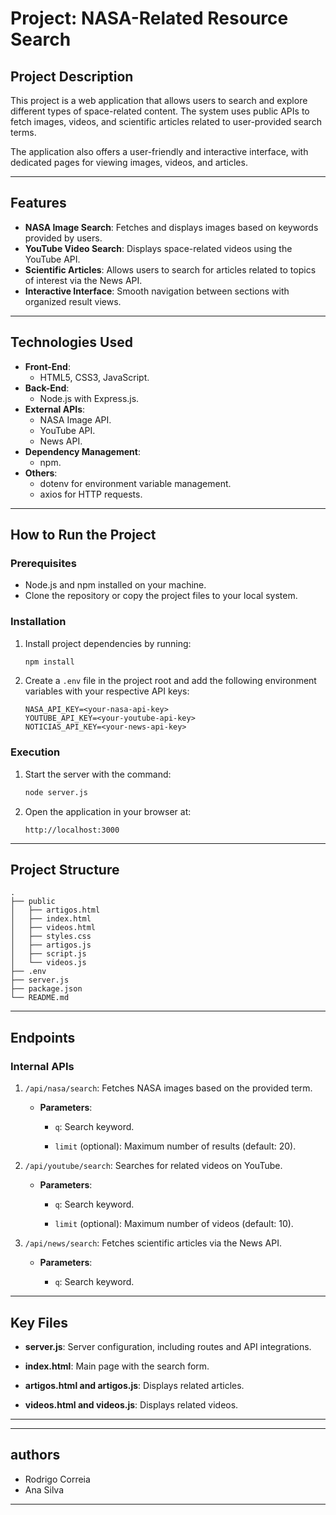 
# **Project: NASA-Related Resource Search**

## **Project Description**
This project is a web application that allows users to search and explore different types of space-related content. The system uses public APIs to fetch images, videos, and scientific articles related to user-provided search terms.

The application also offers a user-friendly and interactive interface, with dedicated pages for viewing images, videos, and articles.

---

## **Features**
- **NASA Image Search**: Fetches and displays images based on keywords provided by users.
- **YouTube Video Search**: Displays space-related videos using the YouTube API.
- **Scientific Articles**: Allows users to search for articles related to topics of interest via the News API.
- **Interactive Interface**: Smooth navigation between sections with organized result views.

---

## **Technologies Used**
- **Front-End**:
  - HTML5, CSS3, JavaScript.
- **Back-End**:
  - Node.js with Express.js.
- **External APIs**:
  - NASA Image API.
  - YouTube API.
  - News API.
- **Dependency Management**:
  - npm.
- **Others**:
  - dotenv for environment variable management.
  - axios for HTTP requests.

---

## **How to Run the Project**

### **Prerequisites**
- Node.js and npm installed on your machine.
- Clone the repository or copy the project files to your local system.

### **Installation**
1. Install project dependencies by running:
   ```bash
   npm install
   ```

2. Create a `.env` file in the project root and add the following environment variables with your respective API keys:
   ```
   NASA_API_KEY=<your-nasa-api-key>
   YOUTUBE_API_KEY=<your-youtube-api-key>
   NOTICIAS_API_KEY=<your-news-api-key>
   ```

### **Execution**
1. Start the server with the command:
   ```bash
   node server.js
   ```
2. Open the application in your browser at:
   ```
   http://localhost:3000
   ```

---

## **Project Structure**
```
.
├── public
│   ├── artigos.html
│   ├── index.html
│   ├── videos.html
│   ├── styles.css
│   ├── artigos.js
│   ├── script.js
│   └── videos.js
├── .env
├── server.js
├── package.json
└── README.md
```

---

## **Endpoints**

### **Internal APIs**
1. `/api/nasa/search`: Fetches NASA images based on the provided term.

   - **Parameters**:

     - `q`: Search keyword.

     - `limit` (optional): Maximum number of results (default: 20).

2. `/api/youtube/search`: Searches for related videos on YouTube.

   - **Parameters**:

     - `q`: Search keyword.

     - `limit` (optional): Maximum number of videos (default: 10).

3. `/api/news/search`: Fetches scientific articles via the News API.

   - **Parameters**:

     - `q`: Search keyword.

---

## **Key Files**

- **server.js**: Server configuration, including routes and API integrations.

- **index.html**: Main page with the search form.

- **artigos.html and artigos.js**: Displays related articles.

- **videos.html and videos.js**: Displays related videos.

---

---
## authors

- Rodrigo Correia
- Ana Silva
---